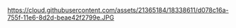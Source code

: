 
https://cloud.githubusercontent.com/assets/21365184/18338611/d078c16a-755f-11e6-8d2d-beae42f2799e.JPG
